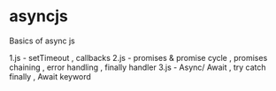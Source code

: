 # asyncjs
Basics of async js

1.js - setTimeout , callbacks
2.js - promises & promise cycle , promises chaining , error handling , finally handler
3.js - Async/ Await , try catch finally , Await keyword
